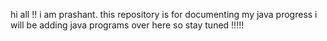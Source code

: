 hi all !!
i am prashant.
this repository is for documenting my java progress
i will be adding java programs over here 
so stay tuned !!!!!
